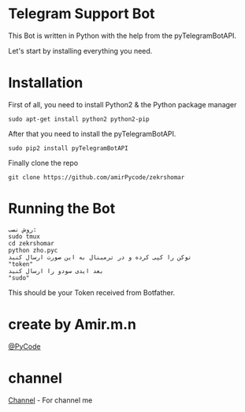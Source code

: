 # Telegram Support Bot
This Bot is written in Python with the help from the pyTelegramBotAPI.

Let's start by installing everything you need.

# Installation

First of all, you need to install Python2 & the Python package manager

```
sudo apt-get install python2 python2-pip
```

After that you need to install the pyTelegramBotAPI.

```
sudo pip2 install pyTelegramBotAPI
```
Finally clone the repo

```
git clone https://github.com/amirPycode/zekrshomar
```

# Running the Bot

```
روش نصب:
sudo tmux
cd zekrshomar
python zho.pyc
توکن را کپی کرده و در ترمینال به این صورت ارسال کنید
"token"
بعد ایدی سودو را ارسال کنید
"sudo"
```
This should be your Token received from Botfather.



# create by Amir.m.n
[@PyCode](https://telegram.me/pycode) 

# channel

[Channel](https://telegram.me/amirPyCode) - For channel me
